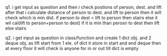 q1.
i get input as question
and then i check postions of person, dest. and lift
after that i calculate distance of person to dest. and lift to person
then it will check which is min dist. 
if person to dest < lift to person then stairs
else it wil cal(lift to person+person to dest)
if it is min than perosn to dest then lift else stairs

q2.
i get input as question in class/function
and create 1 dict obj. and 2 deque obj.
as lift start from 1 ele. of dict it store in start and end deque 
then at every floor it will check is anyone for in or out till dict is empty
